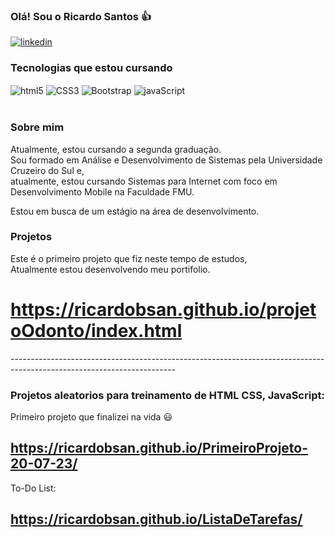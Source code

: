 ### Olá! Sou o Ricardo Santos 👍
[![linkedin](https://img.shields.io/badge/LinkedIn-0077B5?style=for-the-badge&logo=linkedin&logoColor=white)](https://www.linkedin.com/in/ricardo-batista-dos-santos/)


<!--![Ricardo Santos GitHub stats](https://github-readme-stats.vercel.app/api?username=ricardobsan&show_icons=true&theme=highcontrast)
-->
### Tecnologias que estou cursando 
<div style="display: inline-block;">
    <img  align="center" src="https://img.shields.io/badge/HTML5-E34F26?style=for-the-badge&logo=html5&logoColor=white" alt="html5"/>
    <img  align="center" src="https://img.shields.io/badge/CSS3-1572B6?style=for-the-badge&logo=css3&logoColor=white" alt="CSS3"/>
    <img  align="center" src="https://img.shields.io/badge/Bootstrap-563D7C?style=for-the-badge&logo=bootstrap&logoColor=white" alt="Bootstrap"/>
    <img  align="center" src="https://img.shields.io/badge/JavaScript-F7DF1E?style=for-the-badge&logo=javascript&logoColor=black" alt="javaScript"/> 
  <br>
  <br>
</div>

### Sobre mim

Atualmente, estou cursando a segunda graduação.<br> 
Sou formado em Análise e Desenvolvimento de Sistemas pela Universidade Cruzeiro do Sul e, <br> atualmente, estou cursando Sistemas para Internet com foco em Desenvolvimento Mobile na Faculdade FMU. <br>

Estou em busca de um estágio na área de desenvolvimento.

### Projetos

Este é o primeiro projeto que fiz neste tempo de estudos,<br>
Atualmente estou desenvolvendo meu portifolio.

# https://ricardobsan.github.io/projetoOdonto/index.html
----------------------------------------------------------------------------------------------------------------------- <br>

### Projetos aleatorios para treinamento de HTML CSS, JavaScript: 

Primeiro projeto que finalizei na vida 😃
## https://ricardobsan.github.io/PrimeiroProjeto-20-07-23/

To-Do List:
## https://ricardobsan.github.io/ListaDeTarefas/
<br>
<br>
<br>
<br>
<br>
